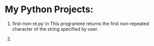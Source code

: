 # My Python Projects:
1. first-non-re.py 
\n This programme returns the first non-repeated character of the string specified by user.

2. 
